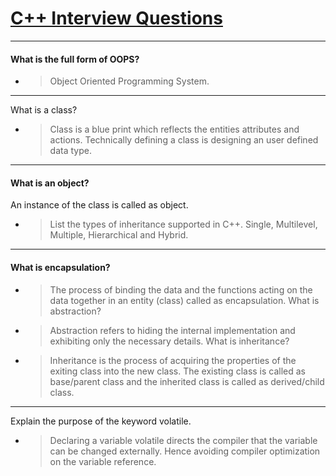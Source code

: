 #  [C++ Interview Questions]()

----

#### What is the full form of OOPS?

- >Object Oriented Programming System.

----------
What is a class?

- >Class is a blue print which reflects the entities attributes and actions. Technically defining a class is designing an user defined data type.

------------
#### What is an object?

An instance of the class is called as object.
- >List the types of inheritance supported in C++.
  Single, Multilevel, Multiple, Hierarchical and Hybrid.
-------------------


#### What is encapsulation?

- > The process of binding the data and the functions acting on the data together in an entity (class) called as encapsulation.
What is abstraction?

- > Abstraction refers to hiding the internal implementation and exhibiting only the necessary details.
What is inheritance?

- > Inheritance is the process of acquiring the properties of the exiting class into the new class. 
The existing class is called as base/parent class and the inherited class is called as derived/child class.

-----------------------
Explain the purpose of the keyword volatile.

- > Declaring a variable volatile directs the compiler that the variable can be changed externally. Hence avoiding compiler optimization on the variable reference.


